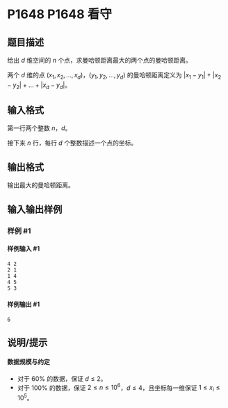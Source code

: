 # P1648 P1648 看守

## 题目描述

给出 $d$ 维空间的 $n$ 个点，求曼哈顿距离最大的两个点的曼哈顿距离。

两个 $d$ 维的点 $(x_1,x_2,\ldots,x_d)$，$(y_1,y_2,\ldots,y_d)$ 的曼哈顿距离定义为 $|x_1-y_1|+|x_2-y_2|+\ldots+|x_d-y_d|$。


## 输入格式

第一行两个整数 $n$，$d$。

接下来 $n$ 行，每行 $d$ 个整数描述一个点的坐标。

## 输出格式

输出最大的曼哈顿距离。


## 输入输出样例

### 样例 #1

#### 样例输入 #1

```
4 2
2 1
1 4
4 5
5 3
```

#### 样例输出 #1

```
6
```

## 说明/提示

#### 数据规模与约定

- 对于 $60\%$ 的数据，保证 $d\le2$。
- 对于 $100\%$ 的数据，保证 $2\le n\le10^6$，$d\le4$，且坐标每一维保证 $1\le x_i\le 10^5$。
